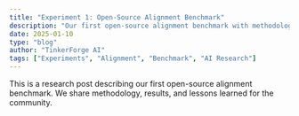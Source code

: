 ```yaml
---
title: "Experiment 1: Open-Source Alignment Benchmark"
description: "Our first open-source alignment benchmark with methodology and results"
date: 2025-01-10
type: "blog"
author: "TinkerForge AI"
tags: ["Experiments", "Alignment", "Benchmark", "AI Research"]
---
```

This is a research post describing our first open-source alignment benchmark. We share methodology, results, and lessons learned for the community.
